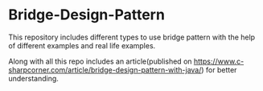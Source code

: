 # Bridge-Design-Pattern
This repository includes different types to use bridge pattern with the help of different examples and real life examples.

Along with all this repo includes an article(published on https://www.c-sharpcorner.com/article/bridge-design-pattern-with-java/) for better understanding.
